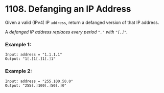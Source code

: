 # 1108. Defanging an IP Address
Given a valid (IPv4) IP `address`, return a defanged version of that IP address.

A *defanged IP address replaces every period `"."` with `"[.]"`.*

### Example 1:
```
Input: address = "1.1.1.1"
Output: "1[.]1[.]1[.]1"
```

### Example 2:
```
Input: address = "255.100.50.0"
Output: "255[.]100[.]50[.]0"
```